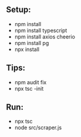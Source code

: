 ## Setup:
<ul>
  <li>npm install</li>
  <li>npm install typescript</li>
  <li>npm install axios cheerio</li>
  <li>npm install pg</li>
  <li>npx install</li>
</ul>

## Tips:
<ul>
  <li>npm audit fix</li>
  <li>npx tsc -init</li>
</ul>

## Run:
<ul>
  <li>npx tsc</li>
  <li>node src/scraper.js</li>
</ul>
